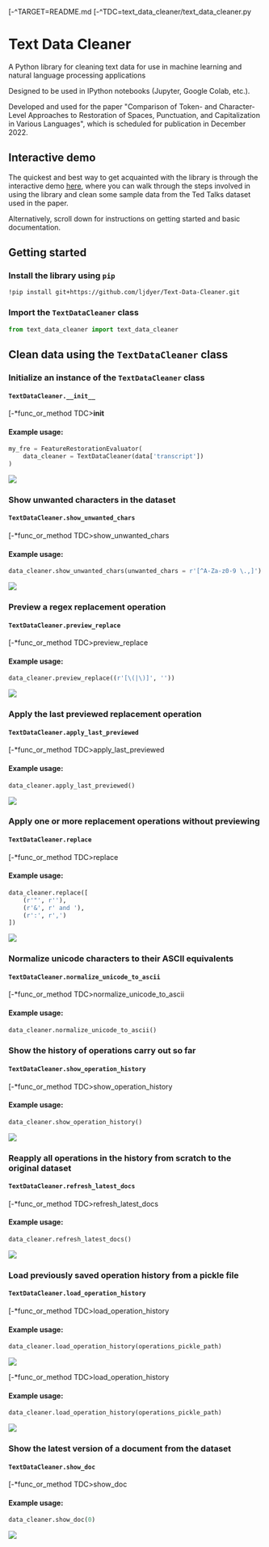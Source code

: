 [-^TARGET=README.md
[-^TDC=text_data_cleaner/text_data_cleaner.py
# Text Data Cleaner

A Python library for cleaning text data for use in machine learning and natural language processing applications

Designed to be used in IPython notebooks (Jupyter, Google Colab, etc.).

Developed and used for the paper "Comparison of Token- and Character-Level Approaches to Restoration of Spaces, Punctuation, and Capitalization in Various Languages", which is scheduled for publication in December 2022.

## Interactive demo

The quickest and best way to get acquainted with the library is through the interactive demo [here](https://colab.research.google.com/drive/1tXnlmjPEzJx1ZNAAVXcvP3N2Q-kxpsQL?usp=sharing), where you can walk through the steps involved in using the library and clean some sample data from the Ted Talks dataset used in the paper.

Alternatively, scroll down for instructions on getting started and basic documentation.

## Getting started

### Install the library using `pip`

```
!pip install git+https://github.com/ljdyer/Text-Data-Cleaner.git
```

### Import the `TextDataCleaner` class

```python
from text_data_cleaner import text_data_cleaner
```

## Clean data using the `TextDataCleaner` class

### Initialize an instance of the `TextDataCleaner` class

#### `TextDataCleaner.__init__`

[-*func_or_method TDC>__init__

#### Example usage:

```python
my_fre = FeatureRestorationEvaluator(
    data_cleaner = TextDataCleaner(data['transcript'])
)
```

<img src="readme-img/01-init.PNG"></img>

### Show unwanted characters in the dataset

#### `TextDataCleaner.show_unwanted_chars`

[-*func_or_method TDC>show_unwanted_chars

#### Example usage:

```python
data_cleaner.show_unwanted_chars(unwanted_chars = r'[^A-Za-z0-9 \.,]')
```

<img src="readme-img/02-show_unwanted_chars.PNG"></img>

### Preview a regex replacement operation

#### `TextDataCleaner.preview_replace`

[-*func_or_method TDC>preview_replace

#### Example usage:

```python
data_cleaner.preview_replace((r'[\(|\)]', ''))
```

<img src="readme-img/03-preview_replace.PNG"></img>

### Apply the last previewed replacement operation

#### `TextDataCleaner.apply_last_previewed`

[-*func_or_method TDC>apply_last_previewed

#### Example usage:

```python
data_cleaner.apply_last_previewed()
```

<img src="readme-img/04-apply_last_previewed.PNG"></img>

### Apply one or more replacement operations without previewing

#### `TextDataCleaner.replace`

[-*func_or_method TDC>replace

#### Example usage:

```python
data_cleaner.replace([
    (r'"', r''),
    (r'&', r' and '),
    (r':', r',')
])
```

<img src="readme-img/05-replace.PNG"></img>

### Normalize unicode characters to their ASCII equivalents

#### `TextDataCleaner.normalize_unicode_to_ascii`

[-*func_or_method TDC>normalize_unicode_to_ascii

#### Example usage:

```python
data_cleaner.normalize_unicode_to_ascii()
```

### Show the history of operations carry out so far

#### `TextDataCleaner.show_operation_history`

[-*func_or_method TDC>show_operation_history

#### Example usage:

```python
data_cleaner.show_operation_history()
```

<img src="readme-img/06-show_operation_history.PNG"></img>

### Reapply all operations in the history from scratch to the original dataset

#### `TextDataCleaner.refresh_latest_docs`

[-*func_or_method TDC>refresh_latest_docs

#### Example usage:

```python
data_cleaner.refresh_latest_docs()
```

<img src="readme-img/07-refresh_latest_docs.PNG"></img>

### Load previously saved operation history from a pickle file

#### `TextDataCleaner.load_operation_history`

[-*func_or_method TDC>load_operation_history

#### Example usage:

```python
data_cleaner.load_operation_history(operations_pickle_path)
```

<img src="readme-img/08-load_operation_history.PNG"></img>

[-*func_or_method TDC>load_operation_history

#### Example usage:

```python
data_cleaner.load_operation_history(operations_pickle_path)
```

<img src="readme-img/08-load_operation_history.PNG"></img>

### Show the latest version of a document from the dataset

#### `TextDataCleaner.show_doc`

[-*func_or_method TDC>show_doc

#### Example usage:

```python
data_cleaner.show_doc(0)
```

<img src="readme-img/09-show_doc.PNG"></img>